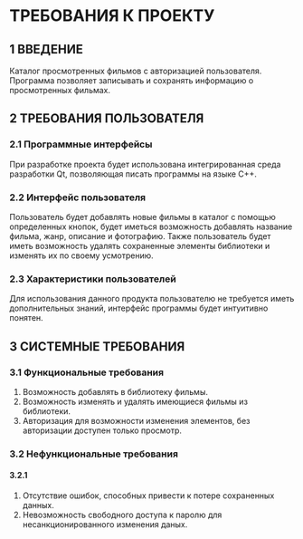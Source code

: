 # ТРЕБОВАНИЯ К ПРОЕКТУ
## 1 ВВЕДЕНИЕ
Каталог просмотренных фильмов с авторизацией пользователя. Программа позволяет записывать и сохранять информацию о просмотренных фильмах.

## 2 ТРЕБОВАНИЯ ПОЛЬЗОВАТЕЛЯ
### 2.1 Программные интерфейсы
При разработке проекта будет использована интегрированная среда разработки Qt, позволяющая писать программы на языке C++.
### 2.2 Интерфейс пользователя
Пользователь будет добавлять новые фильмы в каталог с помощью определенных кнопок, будет иметься возможность добавлять название фильма, жанр, описание и фотографию. Также пользователь будет иметь возможность удалять сохраненные элементы библиотеки и изменять их по своему усмотрению.
### 2.3 Характеристики пользователей
Для использования данного продукта пользователю не требуется иметь дополнительных знаний, интерфейс программы будет интуитивно понятен.

## 3 СИСТЕМНЫЕ ТРЕБОВАНИЯ
### 3.1 Функциональные требования
1. Возможность добавлять в библиотеку фильмы.
2. Возможность изменять и удалять имеющиеся фильмы из библиотеки.
3. Авторизация для возможности изменения элементов, без авторизации доступен только просмотр.
### 3.2 Нефункциональные требования
#### 3.2.1
1. Отсутствие ошибок, способных привести к потере сохраненных данных.
2. Невозможность свободного доступа к паролю для несанкционированного изменения даных.

